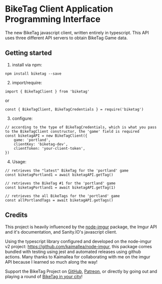# BikeTag Client Application Programming Interface

The new BikeTag javascript client, written entirely in typescript. This API uses three different API servers to obtain BikeTag Game data.

## Getting started

1. install via npm:

`npm install biketag --save`

2. import/require:

`import { BikeTagClient } from 'biketag'`

or

`const { BikeTagClient, BikeTagCredentials } = require('biketag')`

3. configure:

```
// according to the type of BikeTagCredentials, which is what you pass to the BikeTagClient constructor, the 'game' field is required
const biketagAPI = new BikeTagClient({
    game: 'portland',
    clientKey: 'biketag-dev',
    clientToken: 'your-client-token',
})
```

4. Usage:

```
// retrieves the "latest" BikeTag for the 'portland' game
const biketagPortland1 = await biketagAPI.getTag()

// retrieves the BikeTag #1 for the 'portland' game
const biketagPortland1 = await biketagAPI.getTag(1)

// retrieves the all BikeTags for the 'portland' game
const allPortlandTags = await biketagAPI.getTags()
```

## Credits

This project is heavily influenced by the [node-imgur][node-imgur] package, the Imgur API and it's documentation, and Sanity.IO's javascript client.

Using the typescript library configured and developed on the node-imgur v2 project: https://github.com/kaimallea/node-imgur, this package comes bundled with testing using jest and automated releases using github actions. Many thanks to Kaimallea for collaborating with me on the imgur API because I learned so much along the way!

Support the BikeTag Project on [GitHub][github], [Patreon][patreon], or directly by going out and playing a round of [BikeTag in your city][biketag]!

[github]: https://github.com/sponsors/KenEucker
[patreon]: https://patreon.com/BikeTag
[biketag]: https://biketag.org
[node-imgur]: https://github.com/kaimallea/node-imgur
